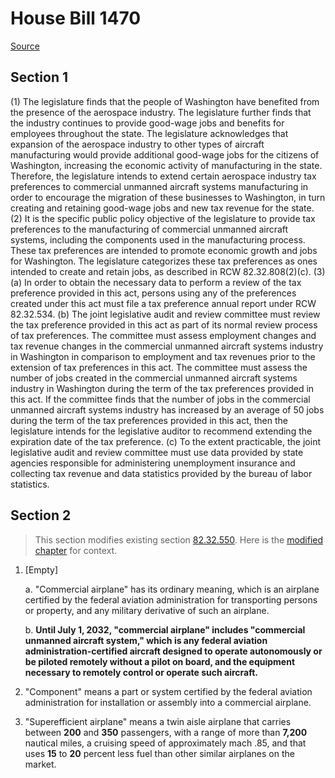 # House Bill 1470

[Source](http://lawfilesext.leg.wa.gov/biennium/2021-22/Xml/Bills/House%20Bills/1470.xml)
## Section 1
(1) The legislature finds that the people of Washington have benefited from the presence of the aerospace industry. The legislature further finds that the industry continues to provide good-wage jobs and benefits for employees throughout the state. The legislature acknowledges that expansion of the aerospace industry to other types of aircraft manufacturing would provide additional good-wage jobs for the citizens of Washington, increasing the economic activity of manufacturing in the state. Therefore, the legislature intends to extend certain aerospace industry tax preferences to commercial unmanned aircraft systems manufacturing in order to encourage the migration of these businesses to Washington, in turn creating and retaining good-wage jobs and new tax revenue for the state.
(2) It is the specific public policy objective of the legislature to provide tax preferences to the manufacturing of commercial unmanned aircraft systems, including the components used in the manufacturing process. These tax preferences are intended to promote economic growth and jobs for Washington. The legislature categorizes these tax preferences as ones intended to create and retain jobs, as described in RCW 82.32.808(2)(c).
(3)(a) In order to obtain the necessary data to perform a review of the tax preference provided in this act, persons using any of the preferences created under this act must file a tax preference annual report under RCW 82.32.534.
(b) The joint legislative audit and review committee must review the tax preference provided in this act as part of its normal review process of tax preferences. The committee must assess employment changes and tax revenue changes in the commercial unmanned aircraft systems industry in Washington in comparison to employment and tax revenues prior to the extension of tax preferences in this act. The committee must assess the number of jobs created in the commercial unmanned aircraft systems industry in Washington during the term of the tax preferences provided in this act. If the committee finds that the number of jobs in the commercial unmanned aircraft systems industry has increased by an average of 50 jobs during the term of the tax preferences provided in this act, then the legislature intends for the legislative auditor to recommend extending the expiration date of the tax preference.
(c) To the extent practicable, the joint legislative audit and review committee must use data provided by state agencies responsible for administering unemployment insurance and collecting tax revenue and data statistics provided by the bureau of labor statistics.

## Section 2
> This section modifies existing section [82.32.550](/rcw/82_excise_taxes/82.32_general_administrative_provisions.md). Here is the [modified chapter](rcw/82_excise_taxes/82.32_general_administrative_provisions.md) for context.

1. [Empty]

    a. "Commercial airplane" has its ordinary meaning, which is an airplane certified by the federal aviation administration for transporting persons or property, and any military derivative of such an airplane.

    b. **Until July 1, 2032, "commercial airplane" includes "commercial unmanned aircraft system," which is any federal aviation administration-certified aircraft designed to operate autonomously or be piloted remotely without a pilot on board, and the equipment necessary to remotely control or operate such aircraft.**

2. "Component" means a part or system certified by the federal aviation administration for installation or assembly into a commercial airplane.

3. "Superefficient airplane" means a twin aisle airplane that carries between **200** and **350** passengers, with a range of more than **7,200** nautical miles, a cruising speed of approximately mach .85, and that uses **15** to **20** percent less fuel than other similar airplanes on the market.


